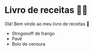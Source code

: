 # Livro de receitas :man_cook:

Olá! Bem vindo ao meu livro de receitas :wave:

- Strogonoff de frango
- Pavê 
- Bolo de cenoura
